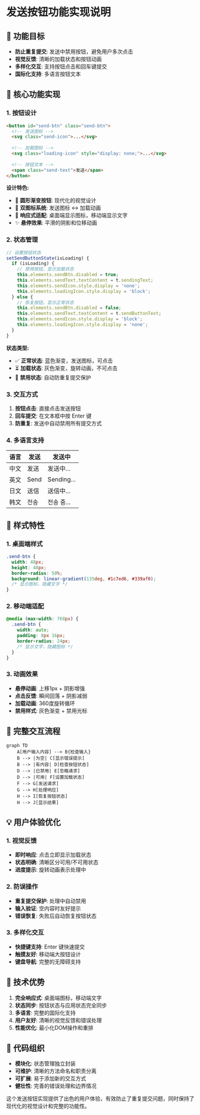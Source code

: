 # 发送按钮功能实现说明

## 🎯 功能目标

- **防止重复提交**: 发送中禁用按钮，避免用户多次点击
- **视觉反馈**: 清晰的加载状态和按钮动画
- **多样化交互**: 支持按钮点击和回车键提交
- **国际化支持**: 多语言按钮文本

## 🔧 核心功能实现

### 1. 按钮设计

```html
<button id="send-btn" class="send-btn">
  <!-- 发送图标 -->
  <svg class="send-icon">...</svg>
  
  <!-- 加载图标 -->
  <svg class="loading-icon" style="display: none;">...</svg>
  
  <!-- 按钮文本 -->
  <span class="send-text">发送</span>
</button>
```

**设计特色:**
- 🎨 **圆形渐变按钮**: 现代化的视觉设计
- 🔄 **双图标系统**: 发送图标 ↔ 加载动画
- 📱 **响应式适配**: 桌面端显示图标，移动端显示文字
- ✨ **悬停效果**: 平滑的阴影和位移动画

### 2. 状态管理

```javascript
// 设置按钮状态
setSendButtonState(isLoading) {
  if (isLoading) {
    // 禁用按钮，显示加载状态
    this.elements.sendBtn.disabled = true;
    this.elements.sendText.textContent = t.sendingText;
    this.elements.sendIcon.style.display = 'none';
    this.elements.loadingIcon.style.display = 'block';
  } else {
    // 恢复按钮，显示正常状态
    this.elements.sendBtn.disabled = false;
    this.elements.sendText.textContent = t.sendButtonText;
    this.elements.sendIcon.style.display = 'block';
    this.elements.loadingIcon.style.display = 'none';
  }
}
```

**状态类型:**
- ✅ **正常状态**: 蓝色渐变，发送图标，可点击
- ⏳ **加载状态**: 灰色渐变，旋转动画，不可点击
- 🚫 **禁用状态**: 自动防重复提交保护

### 3. 交互方式

1. **按钮点击**: 直接点击发送按钮
2. **回车提交**: 在文本框中按 Enter 键
3. **防重复**: 发送中自动禁用所有提交方式

### 4. 多语言支持

| 语言 | 发送 | 发送中 |
|------|------|--------|
| 中文 | 发送 | 发送中... |
| 英文 | Send | Sending... |
| 日文 | 送信 | 送信中... |
| 韩文 | 전송 | 전송 중... |

## 🎨 样式特性

### 1. 桌面端样式
```css
.send-btn {
  width: 48px;
  height: 48px;
  border-radius: 50%;
  background: linear-gradient(135deg, #1c7ed6, #339af0);
  /* 显示图标，隐藏文字 */
}
```

### 2. 移动端适配
```css
@media (max-width: 768px) {
  .send-btn {
    width: auto;
    padding: 8px 16px;
    border-radius: 24px;
    /* 显示文字，隐藏图标 */
  }
}
```

### 3. 动画效果
- **悬停动画**: 上移1px + 阴影增强
- **点击反馈**: 瞬间回落 + 阴影减弱
- **加载动画**: 360度旋转循环
- **禁用样式**: 灰色渐变 + 禁用光标

## 🔄 完整交互流程

```mermaid
graph TD
    A[用户输入内容] --> B{检查输入}
    B --> |为空| C[显示错误提示]
    B --> |有内容| D[检查按钮状态]
    D --> |已禁用| E[忽略请求]
    D --> |可用| F[设置加载状态]
    F --> G[发送请求]
    G --> H[处理响应]
    H --> I[恢复按钮状态]
    H --> J[显示结果]
```

## 💡 用户体验优化

### 1. 视觉反馈
- **即时响应**: 点击立即显示加载状态
- **状态明确**: 清晰区分可用/不可用状态
- **进度提示**: 旋转动画表示处理中

### 2. 防误操作
- **重复提交保护**: 处理中自动禁用
- **输入验证**: 空内容时友好提示
- **错误恢复**: 失败后自动恢复按钮状态

### 3. 多样化交互
- **快捷键支持**: Enter 键快速提交
- **触摸友好**: 移动端大按钮设计
- **键盘导航**: 完整的无障碍支持

## 🎯 技术优势

1. **完全响应式**: 桌面端图标，移动端文字
2. **状态同步**: 按钮状态与应用状态完全同步
3. **多语言**: 完整的国际化支持
4. **用户友好**: 清晰的视觉反馈和错误处理
5. **性能优化**: 最小化DOM操作和重排

## 🔧 代码组织

- **模块化**: 状态管理独立封装
- **可维护**: 清晰的方法命名和职责分离
- **可扩展**: 易于添加新的交互方式
- **健壮性**: 完善的错误处理和边界情况

这个发送按钮实现提供了出色的用户体验，有效防止了重复提交问题，同时保持了现代化的视觉设计和完整的功能性。
